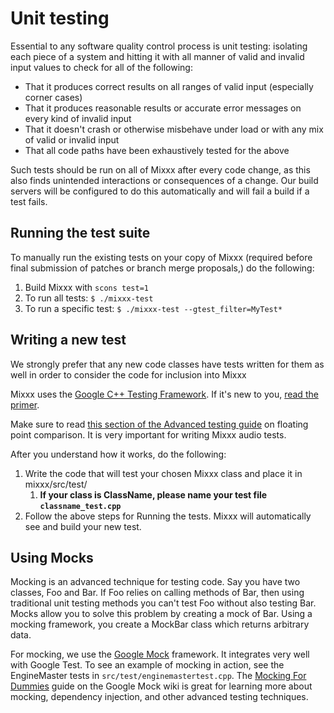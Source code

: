# Unit testing

Essential to any software quality control process is unit testing:
isolating each piece of a system and hitting it with all manner of valid
and invalid input values to check for all of the following:

  - That it produces correct results on all ranges of valid input
    (especially corner cases)
  - That it produces reasonable results or accurate error messages on
    every kind of invalid input
  - That it doesn't crash or otherwise misbehave under load or with any
    mix of valid or invalid input
  - That all code paths have been exhaustively tested for the above

Such tests should be run on all of Mixxx after every code change, as
this also finds unintended interactions or consequences of a change. Our
build servers will be configured to do this automatically and will fail
a build if a test fails.

## Running the test suite

To manually run the existing tests on your copy of Mixxx (required
before final submission of patches or branch merge proposals,) do the
following:

1.  Build Mixxx with `scons test=1`
2.  To run all tests: `$ ./mixxx-test` 
3.  To run a specific test: `$ ./mixxx-test --gtest_filter=MyTest*`

## Writing a new test

We strongly prefer that any new code classes have tests written for them
as well in order to consider the code for inclusion into Mixxx

Mixxx uses the [Google C++ Testing
Framework](http://code.google.com/p/googletest/). If it's new to you,
[read the
primer](http://code.google.com/p/googletest/wiki/Primer#Basic_Concepts).

Make sure to read [this section of the Advanced testing
guide](http://code.google.com/p/googletest/wiki/AdvancedGuide#Floating-Point_Comparison)
on floating point comparison. It is very important for writing Mixxx
audio tests.

After you understand how it works, do the following:

1.  Write the code that will test your chosen Mixxx class and place it
    in mixxx/src/test/
    1.  **If your class is ClassName, please name your test file
        `classname_test.cpp`**
2.  Follow the above steps for Running the tests. Mixxx will
    automatically see and build your new test.

## Using Mocks

Mocking is an advanced technique for testing code. Say you have two
classes, Foo and Bar. If Foo relies on calling methods of Bar, then
using traditional unit testing methods you can't test Foo without also
testing Bar. Mocks allow you to solve this problem by creating a mock of
Bar. Using a mocking framework, you create a MockBar class which returns
arbitrary data.

For mocking, we use the [Google
Mock](http://code.google.com/p/googlemock/) framework. It integrates
very well with Google Test. To see an example of mocking in action, see
the EngineMaster tests in `src/test/enginemastertest.cpp`. The [Mocking
For Dummies](http://code.google.com/p/googlemock/wiki/ForDummies) guide
on the Google Mock wiki is great for learning more about mocking,
dependency injection, and other advanced testing techniques.
